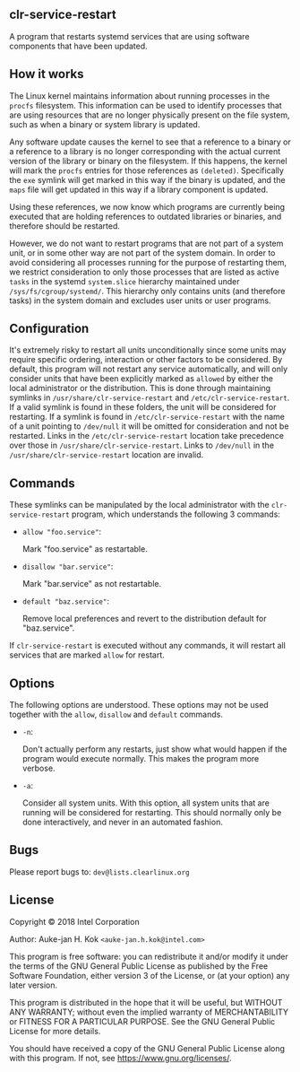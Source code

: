 
## clr-service-restart

A program that restarts systemd services that are using software
components that have been updated.


## How it works

The Linux kernel maintains information about running processes in the
`procfs` filesystem. This information can be used to identify processes
that are using resources that are no longer physically present on
the file system, such as when a binary or system library is updated.

Any software update causes the kernel to see that a reference to a
binary or a reference to a library is no longer corresponding with the
actual current version of the library or binary on the filesystem. If
this happens, the kernel will mark the `procfs` entries for those
references as `(deleted)`. Specifically the `exe` symlink will get
marked in this way if the binary is updated, and the `maps` file will
get updated in this way if a library component is updated.

Using these references, we now know which programs are currently being
executed that are holding references to outdated libraries or binaries,
and therefore should be restarted.

However, we do not want to restart programs that are not part of a
system unit, or in some other way are not part of the system domain. In
order to avoid considering all processes running for the purpose of
restarting them, we restrict consideration to only those processes
that are listed as active `tasks` in the systemd `system.slice`
hierarchy maintained under `/sys/fs/cgroup/systemd/`. This hierarchy
only contains units (and therefore tasks) in the system domain and
excludes user units or user programs.


## Configuration

It's extremely risky to restart all units unconditionally since some
units may require specific ordering, interaction or other factors
to be considered. By default, this program will not restart any
service automatically, and will only consider units that have been
explicitly marked as `allowed` by either the local administrator
or the distribution. This is done through maintaining symlinks in
`/usr/share/clr-service-restart` and `/etc/clr-service-restart`. If a
valid symlink is found in these folders, the unit will be considered
for restarting. If a symlink is found in `/etc/clr-service-restart`
with the name of a unit pointing to `/dev/null` it will be
omitted for consideration and not be restarted. Links in the
`/etc/clr-service-restart` location take precedence over those in
`/usr/share/clr-service-restart`. Links to `/dev/null` in the
`/usr/share/clr-service-restart` location are invalid.


## Commands

These symlinks can be manipulated by the local administrator with the
`clr-service-restart` program, which understands the following 3
commands:

 * `allow "foo.service"`:

   Mark "foo.service" as restartable.

 * `disallow "bar.service"`:

   Mark "bar.service" as not restartable.

 * `default "baz.service"`:

   Remove local preferences and revert to the distribution default
   for "baz.service".

If `clr-service-restart` is executed without any commands, it will
restart all services that are marked `allow` for restart.


## Options

The following options are understood. These options may not be used
together with the `allow`, `disallow` and `default` commands.

 * `-n`:

   Don't actually perform any restarts, just show what would happen
   if the program would execute normally. This makes the program
   more verbose.

 * `-a`:

   Consider all system units. With this option, all system units that
   are running will be considered for restarting. This should normally
   only be done interactively, and never in an automated fashion.


## Bugs

Please report bugs to: `dev@lists.clearlinux.org`


## License

Copyright © 2018 Intel Corporation

Author: Auke-jan H. Kok `<auke-jan.h.kok@intel.com>`

This program is free software: you can redistribute it and/or modify
it under the terms of the GNU General Public License as published
by the Free Software Foundation, either version 3 of the License,
or (at your option) any later version.

This program is distributed in the hope that it will be useful,
but WITHOUT ANY WARRANTY; without even the implied warranty of
MERCHANTABILITY or FITNESS FOR A PARTICULAR PURPOSE. See the GNU
General Public License for more details.

You should have received a copy of the GNU General Public License
along with this program. If not, see <https://www.gnu.org/licenses/>.
